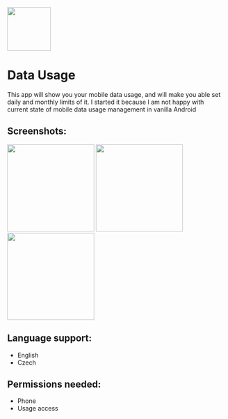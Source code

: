 <img src="http://assets.jakubhekal.eu/data_usage/icon.png" width="100"/>

# Data Usage
This app will show you your mobile data usage, and will make you able set daily and monthly limits of it. I started it because I am not happy with current state of mobile data usage management in vanilla Android

## Screenshots:
<img src="http://assets.jakubhekal.eu/data_usage/screenshot_1.png" width="200"> <img src="http://assets.jakubhekal.eu/data_usage/screenshot_2.png" width="200"> <img src="http://assets.jakubhekal.eu/data_usage/screenshot_3.png" width="200">

## Language support:
- English
- Czech

## Permissions needed:
- Phone
- Usage access
